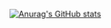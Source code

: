 

[![Anurag's GitHub stats](https://github-readme-stats.vercel.app/api?username=brlbcava)](https://github.com/anuraghazra/github-readme-stats)
